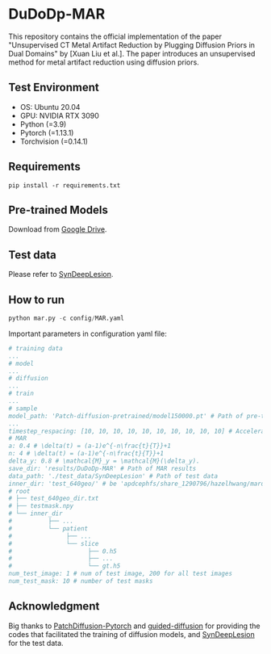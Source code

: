 # DuDoDp-MAR

This repository contains the official implementation of the paper "Unsupervised CT Metal Artifact Reduction by Plugging Diffusion Priors in Dual Domains" by [Xuan Liu et al.]. The paper introduces an unsupervised method for metal artifact reduction using diffusion priors.

## Test Environment
- OS: Ubuntu 20.04
- GPU: NVIDIA RTX 3090
- Python (=3.9)
- Pytorch (=1.13.1)
- Torchvision (=0.14.1)
## Requirements
```
pip install -r requirements.txt
```
## Pre-trained Models
Download from [Google Drive](https://drive.google.com/file/d/1pXsLIzQq_PBs52oZ5Sl5sXyGZj7tRdet/view?usp=sharing).

## Test data
Please refer to [SynDeepLesion](https://github.com/hongwang01/SynDeepLesion).

## How to run
``` python
python mar.py -c config/MAR.yaml
```

Important parameters in configuration yaml file:
``` yaml
# training data
...
# model
...
# diffusion
...
# train
...
# sample
model_path: 'Patch-diffusion-pretrained/model150000.pt' # Path of pre-trained model$
...
timestep_respacing: [10, 10, 10, 10, 10, 10, 10, 10, 10, 10] # Acceleration
# MAR
a: 0.4 # \delta(t) = (a-1)e^{-n\frac{t}{T}}+1
n: 4 # \delta(t) = (a-1)e^{-n\frac{t}{T}}+1
delta_y: 0.8 # \mathcal{M}_y = \mathcal{M}(\delta_y).
save_dir: 'results/DuDoDp-MAR' # Path of MAR results
data_path: './test_data/SynDeepLesion' # Path of test data
inner_dir: 'test_640geo/' # be 'apdcephfs/share_1290796/hazelhwang/mardataset/test_640geo/' for data from https://github.com/hongwang01/SynDeepLesion
# root 
# ├── test_640geo_dir.txt 
# ├── testmask.npy
# └── inner_dir
#          ├── ...
#          └── patient
#               ├── ...
#               └── slice
#                     ├── 0.h5
#                     ├── ...
#                     └── gt.h5
num_test_image: 1 # num of test image, 200 for all test images
num_test_mask: 10 # number of test masks
```

## Acknowledgment
Big thanks to [PatchDiffusion-Pytorch](https://github.com/ericl122333/PatchDiffusion-Pytorch) and [guided-diffusion](https://github.com/openai/guided-diffusion) for providing the codes that facilitated the training of diffusion models, and [SynDeepLesion](https://github.com/hongwang01/SynDeepLesion) for the test data.
